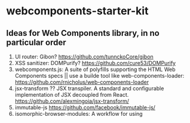 # webcomponents-starter-kit

## Ideas for Web Components library, in no particular order

1. UI router: Gibon? https://github.com/tunnckoCore/gibon
2. XSS sanitizer: DOMPurify? https://github.com/cure53/DOMPurify
3. webcomponents.js: A suite of polyfills supporting the HTML Web Components specs || use a builde tool like web-components-loader: https://github.com/rnicholus/web-components-loader
4. jsx-transform ?? JSX transpiler. A standard and configurable implementation of JSX decoupled from React. https://github.com/alexmingoia/jsx-transform/
5. immutable-js https://github.com/facebook/immutable-js/
6. isomorphic-browser-modules: A workflow for using <script type="module"> with a fallback for older browsers: https://github.com/guybedford/isomorphic-browser-modules

What else can be taken from React / Redux??
What can be taken from both the HTML5 boilerplate and the Web Starter Kit:
https://github.com/h5bp/html5-boilerplate
https://github.com/google/web-starter-kit

How do we deal with CSS? Native CSS or a c


## Articles of note

Accessible UI Components For The Web: https://medium.com/@addyosmani/accessible-ui-components-for-the-web-39e727101a67#.xv2mtiwk0

The Gold Standard Checklist for Web Components: https://github.com/webcomponents/gold-standard/wiki

Web Components, the React way: https://hackernoon.com/web-components-the-react-way-8ed5b6f4f942#.abdf8j46n

How I converted my React app to VanillaJS (and whether or not it was a terrible idea): https://hackernoon.com/how-i-converted-my-react-app-to-vanillajs-and-whether-or-not-it-was-a-terrible-idea-4b14b1b2faff#.i0t8a82p0






